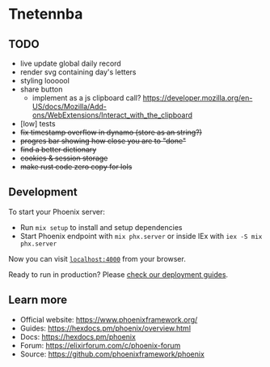 # Tnetennba

## TODO
- live update global daily record
- render svg containing day's letters
- styling loooool
- share button
  - implement as a js clipboard call? https://developer.mozilla.org/en-US/docs/Mozilla/Add-ons/WebExtensions/Interact_with_the_clipboard
- [low] tests
- ~~fix timestamp overflow in dynamo (store as an string?)~~
- ~~progres bar showing how close you are to "done"~~
- ~~find a better dictionary~~
- ~~cookies & session storage~~
- ~~make rust code zero copy for lols~~

## Development
To start your Phoenix server:

  * Run `mix setup` to install and setup dependencies
  * Start Phoenix endpoint with `mix phx.server` or inside IEx with `iex -S mix phx.server`

Now you can visit [`localhost:4000`](http://localhost:4000) from your browser.

Ready to run in production? Please [check our deployment guides](https://hexdocs.pm/phoenix/deployment.html).

## Learn more

  * Official website: https://www.phoenixframework.org/
  * Guides: https://hexdocs.pm/phoenix/overview.html
  * Docs: https://hexdocs.pm/phoenix
  * Forum: https://elixirforum.com/c/phoenix-forum
  * Source: https://github.com/phoenixframework/phoenix
